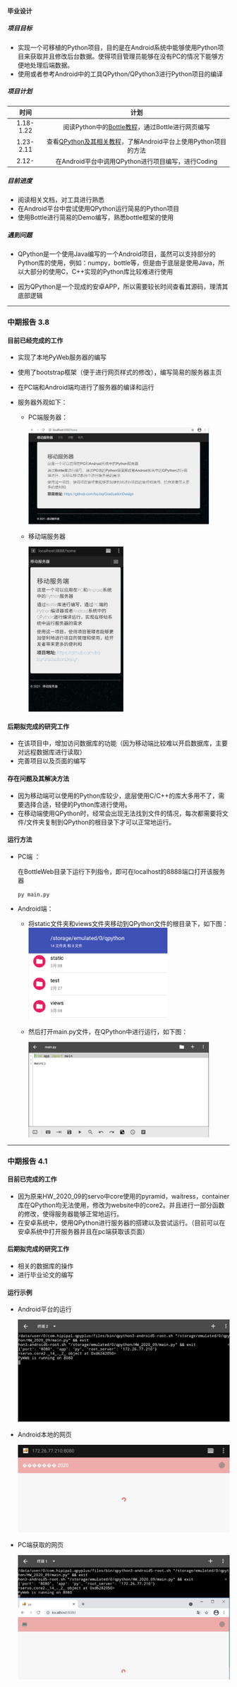 #### 毕业设计 

##### 项目目标

- 实现一个可移植的Python项目，目的是在Android系统中能够使用Python项目来获取并且修改后台数据。使得项目管理员能够在没有PC的情况下能够方便地处理后端数据。
- 使用或者参考Android中的工具QPython/QPython3进行Python项目的编译

##### 项目计划

|   时间    |                             计划                             |
| :-------: | :----------------------------------------------------------: |
| 1.18-1.22 | 阅读Python中的[Bottle教程](http://www.bottlepy.org/docs/dev/index.html)，通过Bottle进行网页编写 |
| 1.23-2.11 | 查看[QPython及其相关教程](https://github.com/qpython-android/qpython)，了解Android平台上使用Python项目的方法 |
|   2.12-   |      在Android平台中调用QPython进行项目编写，进行Coding      |

##### 目前进度

+ 阅读相关文档，对工具进行熟悉
+ 在Android平台中尝试使用QPython运行简易的Python项目
+ 使用Bottle进行简易的Demo编写，熟悉bottle框架的使用



##### 遇到问题

- QPython是一个使用Java编写的一个Android项目，虽然可以支持部分的Python库的使用，例如：numpy，bottle等，但是由于底层是使用Java，所以大部分的使用C，C++实现的Python库比较难进行使用

- 因为QPython是一个现成的安卓APP，所以需要较长时间查看其源码，理清其底部逻辑

  

***

### 中期报告 3.8

#### 目前已经完成的工作

- 实现了本地PyWeb服务器的编写

- 使用了bootstrap框架（便于进行网页样式的修改），编写简易的服务器主页

- 在PC端和Android端均进行了服务器的编译和运行

- 服务器外观如下：

  - PC端服务器：

    <img src=".\src\pc_test.png" alt="PC端服务器" style="zoom:40%;" />

  - 移动端服务器

    <img src=".\src\android_test.png" alt="Android端服务器" style="zoom:40%;" />

#### 后期拟完成的研究工作

- 在该项目中，增加访问数据库的功能（因为移动端比较难以开启数据库，主要对远程数据库进行读取）
- 完善项目以及页面的编写

#### 存在问题及其解决方法

- 因为移动端可以使用的Python库较少，底层使用C/C++的库大多用不了，需要选择合适，轻便的Python库进行使用。
- 在移动端使用QPython时，经常会出现无法找到文件的情况，每次都需要将文件/文件夹复制到QPython的根目录下才可以正常地运行。



#### 运行方法

- PC端 ：

  在BottleWeb目录下运行下列指令，即可在localhost的8888端口打开该服务器

  ```
  py main.py
  ```

- Android端：

  - 将static文件夹和views文件夹移动到QPython文件的根目录下，如下图：
    	<img src=".\src\sample.png" style="zoom:40%;" />

  - 然后打开main.py文件，在QPython中进行运行，如下图：

    <img src=".\src\run.png" style="zoom:40%;" />

------

### 中期报告 4.1

#### 目前已完成的工作

- 因为原来HW_2020_09的servo中core使用的pyramid，waitress，container库在QPython均无法使用，修改为website中的core2。并且进行一部分函数的修改，使得服务器能够正常地运行。
- 在安卓系统中，使用QPython进行服务器的搭建以及尝试运行。（目前可以在安卓系统中打开服务器并且在pc端获取该页面）

#### 后期拟完成的研究工作

- 相关的数据库的操作
- 进行毕业论文的编写

#### 运行示例

- Android平台的运行

  <img src=".\src\android_run.png" style="zoom:50%;" />

- Android本地的网页

  <img src=".\src\android_website.png" style="zoom:50%;" />

- PC端获取的网页

  <img src=".\src\pc_website.png" style="zoom:50%;" />